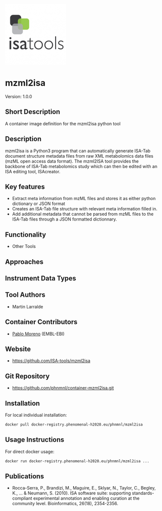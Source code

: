![Logo](logo.png)

# mzml2isa
Version: 1.0.0

## Short Description

A container image definition for the mzml2isa python tool

## Description

mzml2isa is a Python3 program that can automatically generate ISA-Tab document structure metadata files from raw XML metabolomics data files (mzML open access data format). The mzml2ISA tool provides the backbone of ISA-Tab metabolomics study which can then be edited with an ISA editing tool, ISAcreator.

## Key features

- Extract meta information from mzML files and stores it as either python dictionary or JSON format
- Creates an ISA-Tab file structure with relevant meta information filled in.
- Add additional metadata that cannot be parsed from mzML files to the ISA-Tab files through a JSON formatted dictionnary.

## Functionality

- Other Tools

## Approaches
  
## Instrument Data Types

## Tool Authors

- Martin Larralde

## Container Contributors

- [Pablo Moreno](https://github.com/pcm32) (EMBL-EBI)

## Website

- https://github.com/ISA-tools/mzml2isa


## Git Repository

- https://github.com/phnmnl/container-mzml2isa.git

## Installation 

For local individual installation:

```bash
docker pull docker-registry.phenomenal-h2020.eu/phnmnl/mzml2isa
```

## Usage Instructions

For direct docker usage:

```bash
docker run docker-registry.phenomenal-h2020.eu/phnmnl/mzml2isa ...
```

## Publications

- Rocca-Serra, P., Brandizi, M., Maguire, E., Sklyar, N., Taylor, C., Begley, K., ... & Neumann, S. (2010). ISA software suite: supporting standards-compliant experimental annotation and enabling curation at the community level. Bioinformatics, 26(18), 2354-2356.
